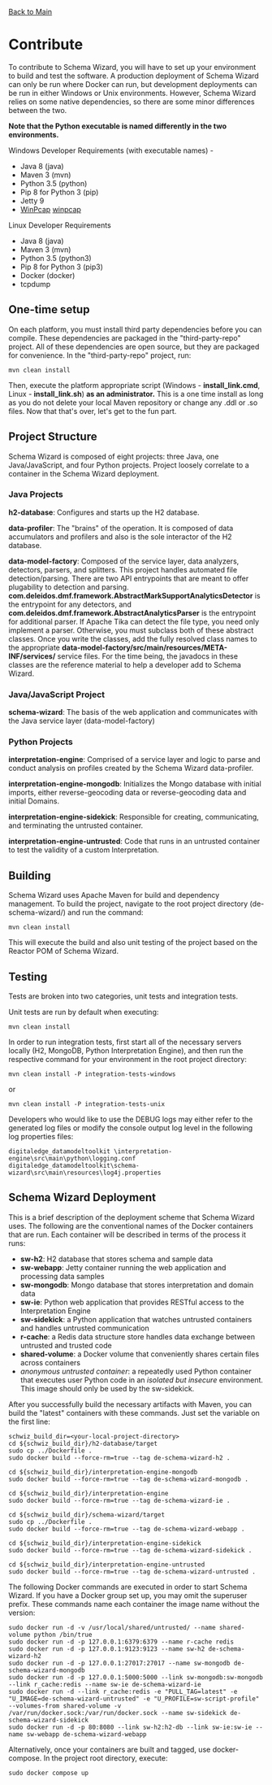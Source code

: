 [Back to Main](https://github.com/deleidos/de-schema-wizard/#schema-wizard)

# Contribute
To contribute to Schema Wizard, you will have to set up your environment to build and test the software.  A production deployment of Schema Wizard can only be run where Docker can run, but development deployments can be run in either Windows or Unix environments.  However, Schema Wizard relies on some native dependencies, so there are some minor differences between the two.

**Note that the Python executable is named differently in the two environments.**

Windows Developer Requirements (with executable names) -
* Java 8 (java)
* Maven 3 (mvn)
* Python 3.5 (python)
* Pip 8 for Python 3 (pip)
* Jetty 9
* [WinPcap] [winpcap]
               
Linux Developer Requirements
* Java 8 (java)
* Maven 3 (mvn)
* Python 3.5 (python3)
* Pip 8 for Python 3 (pip3)
* Docker (docker)
* tcpdump

## One-time setup

On each platform, you must install third party dependencies before you can compile.  These dependencies are packaged in the "third-party-repo" project.  All of these dependencies are open source, but they are packaged for convenience.  In the "third-party-repo" project, run:

	mvn clean install

Then, execute the platform appropriate script (Windows - **install_link.cmd**, Linux - **install_link.sh**) **as an administrator.**  This is a one time install as long as you do not delete your local Maven repository or change any .ddl or .so files.  Now that that's over, let's get to the fun part.

## Project Structure
Schema Wizard is composed of eight projects: three Java, one Java/JavaScript, and four Python projects.  Project loosely correlate to a container in the Schema Wizard deployment.

### Java Projects
**h2-database**: Configures and starts up the H2 database.


**data-profiler**: The "brains" of the operation. It is composed of data accumulators and profilers and also is the sole interactor of the H2 database.


**data-model-factory**: Composed of the service layer, data analyzers, detectors, parsers, and splitters.  This project handles automated file detection/parsing.  There are two API entrypoints that are meant to offer plugability to detection and parsing.  **com.deleidos.dmf.framework.AbstractMarkSupportAnalyticsDetector** is the entrypoint for any detectors, and **com.deleidos.dmf.framework.AbstractAnalyticsParser** is the entrypoint for additional parser.  If Apache Tika can detect the file type, you need only implement a parser.  Otherwise, you must subclass both of these abstract classes.  Once you write the classes, add the fully resolved class names to the appropriate **data-model-factory/src/main/resources/META-INF/services/** service files.  For the time being, the javadocs in these classes are the reference material to help a developer add to Schema Wizard.


### Java/JavaScript Project
**schema-wizard**: The basis of the web application and communicates with the Java service layer (data-model-factory)


### Python Projects
**interpretation-engine**: Comprised of a service layer and logic to parse and conduct analysis on profiles created by the Schema Wizard data-profiler.


**interpretation-engine-mongodb**: Initializes the Mongo database with initial imports, either reverse-geocoding data or reverse-geocoding data and initial Domains.


**interpretation-engine-sidekick**: Responsible for creating, communicating, and terminating the untrusted container.


**interpretation-engine-untrusted**: Code that runs in an untrusted container to test the validity of a custom Interpretation.


## Building
Schema Wizard uses Apache Maven for build and dependency management. To build the project, navigate to the root project directory (de-schema-wizard/) and run the command:
               
    mvn clean install
               
This will execute the build and also unit testing of the project based on the Reactor POM of Schema Wizard.

## Testing
Tests are broken into two categories, unit tests and integration tests.

Unit tests are run by default when executing:

    mvn clean install

In order to run integration tests, first start all of the necessary servers locally (H2, MongoDB, Python Interpretation Engine), and then run the respective command for your environment in the root project directory:

    mvn clean install -P integration-tests-windows
	
or
	
    mvn clean install -P integration-tests-unix
	
Developers who would like to use the DEBUG logs may either refer to the generated log files or modify the console output log level in the following log properties files:

	digitaledge_datamodeltoolkit \interpretation-engine\src\main\python\logging.conf
	digitaledge_datamodeltoolkit\schema-wizard\src\main\resources\log4j.properties

## Schema Wizard Deployment

This is a brief description of the deployment scheme that Schema Wizard uses.  The following are the conventional names of the Docker containers that are run.  Each container will be described in terms of the process it runs:
* **sw-h2**: H2 database that stores schema and sample data
* **sw-webapp**: Jetty container running the web application and processing data samples
* **sw-mongodb**: Mongo database that stores interpretation and domain data 
* **sw-ie**: Python web application that provides RESTful access to the Interpretation Engine
* **sw-sidekick**: a Python application that watches untrusted containers and handles untrusted communication
* **r-cache**: a Redis data structure store handles data exchange between untrusted and trusted code
* **shared-volume**: a Docker volume that conveniently shares certain files across containers
* *anonymous untrusted container*: a repeatedly used Python container that executes user Python code in an *isolated but insecure* environment.  This image should only be used by the sw-sidekick.

After you successfully build the necessary artifacts with Maven, you can build the "latest" containers with these commands.  Just set the variable on the first line:

	schwiz_build_dir=<your-local-project-directory>
	cd ${schwiz_build_dir}/h2-database/target
    sudo cp ../Dockerfile .
    sudo docker build --force-rm=true --tag de-schema-wizard-h2 .
            
    cd ${schwiz_build_dir}/interpretation-engine-mongodb
    sudo docker build --force-rm=true --tag de-schema-wizard-mongodb .
            
    cd ${schwiz_build_dir}/interpretation-engine
    sudo docker build --force-rm=true --tag de-schema-wizard-ie .
            
    cd ${schwiz_build_dir}/schema-wizard/target
    sudo cp ../Dockerfile .
    sudo docker build --force-rm=true --tag de-schema-wizard-webapp .
            
    cd ${schwiz_build_dir}/interpretation-engine-sidekick
    sudo docker build --force-rm=true --tag de-schema-wizard-sidekick .
            
    cd ${schwiz_build_dir}/interpretation-engine-untrusted
    sudo docker build --force-rm=true --tag de-schema-wizard-untrusted .

The following Docker commands are executed in order to start Schema Wizard.  If you have a Docker group set up, you may omit the superuser prefix.  These commands name each container the image name without the version:

    sudo docker run -d -v /usr/local/shared/untrusted/ --name shared-volume python /bin/true
    sudo docker run -d -p 127.0.0.1:6379:6379 --name r-cache redis
    sudo docker run -d -p 127.0.0.1:9123:9123 --name sw-h2 de-schema-wizard-h2
    sudo docker run -d -p 127.0.0.1:27017:27017 --name sw-mongodb de-schema-wizard-mongodb
    sudo docker run -d -p 127.0.0.1:5000:5000 --link sw-mongodb:sw-mongodb --link r_cache:redis --name sw-ie de-schema-wizard-ie
    sudo docker run -d --link r_cache:redis -e "PULL_TAG=latest" -e "U_IMAGE=de-schema-wizard-untrusted" -e "U_PROFILE=sw-script-profile" --volumes-from shared-volume -v /var/run/docker.sock:/var/run/docker.sock --name sw-sidekick de-schema-wizard-sidekick
    sudo docker run -d -p 80:8080 --link sw-h2:h2-db --link sw-ie:sw-ie --name sw-webapp de-schema-wizard-webapp
               
Alternatively, once your containers are built and tagged, use docker-compose.  In the project root directory, execute:

    sudo docker compose up
               
[//]: # (Links)

   [winpcap]: <https://www.winpcap.org/install/>
